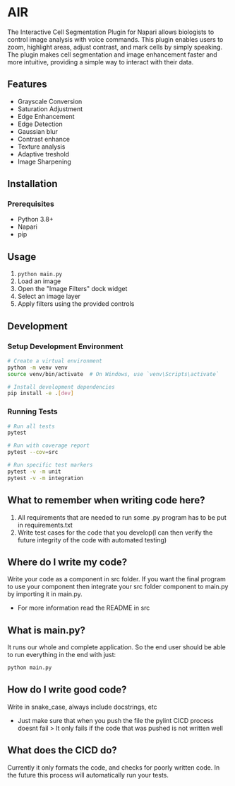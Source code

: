 # AIR
The Interactive Cell Segmentation Plugin for Napari allows biologists to control image analysis with voice commands. This plugin enables users to zoom, highlight areas, adjust contrast, and mark cells by simply speaking. The plugin makes cell segmentation and image enhancement faster and more intuitive, providing a simple way to interact with their data.

## Features

- Grayscale Conversion
- Saturation Adjustment
- Edge Enhancement
- Edge Detection
- Gaussian blur
- Contrast enhance 
- Texture analysis
- Adaptive treshold
- Image Sharpening

## Installation

### Prerequisites

- Python 3.8+
- Napari
- pip

## Usage

1. `python main.py`
2. Load an image
3. Open the "Image Filters" dock widget
4. Select an image layer
5. Apply filters using the provided controls

## Development

### Setup Development Environment

```bash
# Create a virtual environment
python -m venv venv
source venv/bin/activate  # On Windows, use `venv\Scripts\activate`

# Install development dependencies
pip install -e .[dev]
```

### Running Tests

```bash
# Run all tests
pytest

# Run with coverage report
pytest --cov=src

# Run specific test markers
pytest -v -m unit
pytest -v -m integration
```

## What to remember when writing code here?
1) All requirements that are needed to run some .py program has to be put in requirements.txt
2) Write test cases for the code that you develop(I can then verify the future integrity of the code with automated testing)
## Where do I write my code?
Write your code as a component in src folder. If you want the final program to use your component then integrate your src folder component to main.py by importing it in main.py.
- For more information read the README in src
## What is main.py?
It runs our whole and complete application. So the end user should be able to run everything in the end with just:
```sh
python main.py
```
## How do I write good code?
Write in snake_case, always include docstrings, etc 
- Just make sure that when you push the file the pylint CICD process doesnt fail > It only fails if the code that was pushed is not written well
## What does the CICD do?
Currently it only formats the code, and checks for poorly written code. In the future this process will automatically run your tests.

